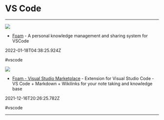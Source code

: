 # VS Code

---

![](https://rdl.ink/render/https%3A%2F%2Ffoambubble.github.io%2Ffoam)

- [Foam](https://foambubble.github.io/foam) - A personal knowledge management and sharing system for VSCode

2022-01-18T04:38:25.924Z

#vscode

![](https://foam.gallerycdn.vsassets.io/extensions/foam/foam-vscode/0.25.2/1693674164023/Microsoft.VisualStudio.Services.Icons.Default)

- [Foam - Visual Studio Marketplace](https://marketplace.visualstudio.com/items?itemName=foam.foam-vscode) - Extension for Visual Studio Code - VS Code + Markdown + Wikilinks for your note taking and knowledge base

2021-12-16T20:26:25.782Z

#vscode

---

